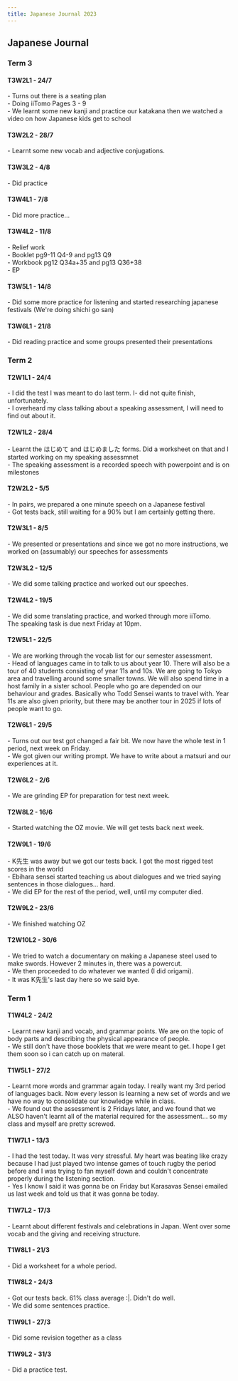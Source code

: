 ```yaml
---
title: Japanese Journal 2023
---
```


<body>
  <h2>Japanese Journal</h2>
  <h3>Term 3</h3>
  <h4>T3W2L1 - 24/7</h4>
  <p>- Turns out there is a seating plan<br>- Doing iiTomo Pages 3 - 9<br>- We learnt some new kanji and practice our katakana then we watched a video on how Japanese kids get to school</p>
  <h4>T3W2L2 - 28/7</h4>
  <p>- Learnt some new vocab and adjective conjugations.</p>
  <h4>T3W3L2 - 4/8</h4>
  <p>- Did practice</p>
  <h4>T3W4L1 - 7/8</h4>
  <p>- Did more practice...</p>
  <h4>T3W4L2 - 11/8</h4>
  <p>- Relief work<br>- Booklet pg9-11 Q4-9 and pg13 Q9<br>- Workbook pg12 Q34a+35 and pg13 Q36+38<br>- EP</p>
  <h4>T3W5L1 - 14/8</h4>
  <p>- Did some more practice for listening and started researching japanese festivals (We're doing shichi go san)</p>
  <h4>T3W6L1 - 21/8</h4>
  <p>- Did reading practice and some groups presented their presentations</p>

















  
  <h3>Term 2</h3>
  <h4>T2W1L1 - 24/4</h4>
  <p>- I did the test I was meant to do last term. I- did not quite finish, unfortunately.<br>- I overheard my class talking about a speaking assessment, I will need to find out about it.</p>
  <h4>T2W1L2 - 28/4</h4>
  <p>- Learnt the はじめて and はじめました forms. Did a worksheet on that and I started working on my speaking assessmnet<br>- The speaking assessment is a recorded speech with powerpoint and is on milestones</p>
  <h4>T2W2L2 - 5/5</h4>
  <p>- In pairs, we prepared a one minute speech on a Japanese festival<br>- Got tests back, still waiting for a 90% but I am certainly getting there.</p>
  <h4>T2W3L1 - 8/5</h4>
  <p>- We presented or presentations and since we got no more instructions, we worked on (assumably) our speeches for assessments</p>
  <h4>T2W3L2 - 12/5</h4>
  <p>- We did some talking practice and worked out our speeches.</p>
  <h4>T2W4L2 - 19/5</h4>
  <p>- We did some translating practice, and worked through more iiTomo.<br>The speaking task is due next Friday at 10pm.</p>
  <h4>T2W5L1 - 22/5</h4>
  <p>- We are working through the vocab list for our semester assessment.<br>- Head of languages came in to talk to us about year 10. There will also be a tour of 40 students consisting of year 11s and 10s. We are going to Tokyo area and travelling around some smaller towns. We will also spend time in a host family in a sister school. People who go are depended on our behaviour and grades. Basically who Todd Sensei wants to travel with. Year 11s are also given priority, but there may be another tour in 2025 if lots of people want to go.</p>
  <h4>T2W6L1 - 29/5</h4>
  <p>- Turns out our test got changed a fair bit. We now have the whole test in 1 period, next week on Friday.<br>- We got given our writing prompt. We have to write about a matsuri and our experiences at it.</p>
  <h4>T2W6L2 - 2/6</h4>
  <p>- We are grinding EP for preparation for test next week.</p>
  <h4>T2W8L2 - 16/6</h4>
  <p>- Started watching the OZ movie. We will get tests back next week.</p>
  <h4>T2W9L1 - 19/6</h4>
  <p>- K先生 was away but we got our tests back. I got the most rigged test scores in the world<br>- Ebihara sensei started teaching us about dialogues and we tried saying sentences in those dialogues... hard.<br>- We did EP for the rest of the period, well, until my computer died.</p>
  <h4>T2W9L2 - 23/6</h4>
  <p>- We finished watching OZ</p>
  <h4>T2W10L2 - 30/6</h4>
  <p>- We tried to watch a documentary on making a Japanese steel used to make swords. However 2 minutes in, there was a powercut.<br>- We then proceeded to do whatever we wanted (I did origami).<br>- It was K先生's last day here so we said bye.</p>








  <h3>Term 1</h3>
  <h4>T1W4L2 - 24/2</h4>
  <p>- Learnt new kanji and vocab, and grammar points. We are on the topic of body parts and describing the physical appearance of people.<br>- We still don't have those booklets that we were meant to get. I hope I get them soon so i can catch up on materal.</p>
  <h4>T1W5L1 - 27/2</h4>
  <p>- Learnt more words and grammar again today. I really want my 3rd period of languages back. Now every lesson is learning a new set of words and we have no way to consolidate our knowledge while in class.<br>- We found out the assessment is 2 Fridays later, and we found that we ALSO haven't learnt all of the material required for the assessment... so my class and myself are pretty screwed.</p>
  <h4>T1W7L1 - 13/3</h4>
  <p>- I had the test today. It was very stressful. My heart was beating like crazy because I had just played two intense games of touch rugby the period before and I was trying to fan myself down and couldn't concentrate properly during the listening section.<br>- Yes I know I said it was gonna be on Friday but Karasavas Sensei emailed us last week and told us that it was gonna be today.</p>
  <h4>T1W7L2 - 17/3</h4>
  <p>- Learnt about different festivals and celebrations in Japan. Went over some vocab and the giving and receiving structure.</p>
  <h4>T1W8L1 - 21/3</h4>
  <p>- Did a worksheet for a whole period.</p>
  <h4>T1W8L2 - 24/3</h4>
  <p>- Got our tests back. 61% class average :|. Didn't do well.<br>- We did some sentences practice.</p>
  <h4>T1W9L1 - 27/3</h4>
  <p>- Did some revision together as a class</p>
  <h4>T1W9L2 - 31/3</h4>
  <p>- Did a practice test.</p>
</body>
